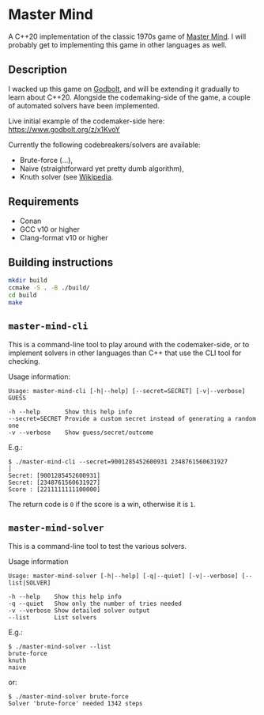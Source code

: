 # Master Mind
A C++20 implementation of the classic 1970s game of [Master Mind](https://en.wikipedia.org/wiki/Mastermind_(board_game)).
I will probably get to implementing this game in other languages as well.

## Description
I wacked up this game on [Godbolt](https://godbolt.org), and will be extending it gradually to learn about C++20.
Alongside the codemaking-side of the game, a couple of automated solvers have been implemented.

Live initial example of the codemaker-side here: https://www.godbolt.org/z/x1KvoY

Currently the following codebreakers/solvers are available:

* Brute-force (...),
* Naive (straightforward yet pretty dumb algorithm),
* Knuth solver (see [Wikipedia](https://en.wikipedia.org/wiki/Mastermind_(board_game)).

## Requirements

* Conan
* GCC v10 or higher
* Clang-format v10 or higher

## Building instructions

```sh
mkdir build
ccmake -S . -B ./build/
cd build
make
```

## `master-mind-cli`

This is a command-line tool to play around with the codemaker-side, or to implement solvers in other languages than C++ that use the CLI tool for checking.

Usage information:
```
Usage: master-mind-cli [-h|--help] [--secret=SECRET] [-v|--verbose] GUESS

-h --help       Show this help info
--secret=SECRET Provide a custom secret instead of generating a random one
-v --verbose    Show guess/secret/outcome
```
E.g.:
```
$ ./master-mind-cli --secret=9001285452600931 2348761560631927                                                                                                                                  │
Secret: [9001285452600931]
Secret: [2348761560631927]
Score : [2211111111100000]
```
The return code is `0` if the score is a win, otherwise it is `1`.

## `master-mind-solver`

This is a command-line tool to test the various solvers.

Usage information
```
Usage: master-mind-solver [-h|--help] [-q|--quiet] [-v|--verbose] [--list|SOLVER]

-h --help    Show this help info
-q --quiet   Show only the number of tries needed
-v --verbose Show detailed solver output
--list       List solvers
```
E.g.:
```
$ ./master-mind-solver --list
brute-force
knuth
naive
```
or:
```
$ ./master-mind-solver brute-force
Solver 'brute-force' needed 1342 steps
```

